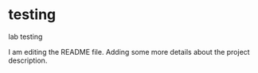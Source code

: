# testing
lab testing

I am editing the README file. Adding some more details about the project description.
